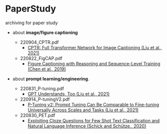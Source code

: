 # PaperStudy
archiving for paper study


- about **image/figure captioning**  
  - 220904_CPTR.pdf 
    -  [CPTR: Full Transformer Network for Image Captioning (Liu et al., 2021)](https://arxiv.org/abs/2101.10804) 
  - 220822_FigCAP.pdf 
    - [Figure Captioning with Reasoning and Sequence-Level Training (Chen et al., 2019)](https://arxiv.org/abs/1906.02850)
  
- about **prompt learning/engineering**. 
  - 220831_P-tuning.pdf 
    - [GPT Understands, Too (Liu et al., 2021)](https://arxiv.org/abs/2103.10385) 
  - 220914_P-tuningV2.pdf 
    - [P-Tuning v2: Prompt Tuning Can Be Comparable to Fine-tuning Universally Across Scales and Tasks (Liu et al., 2021)](https://arxiv.org/abs/2110.07602) 
  - 220830_PET.pdf 
    - [Exploiting Cloze Questions for Few Shot Text Classification and Natural Language Inference (Schick and Schütze., 2020)](https://arxiv.org/abs/2001.07676) 
